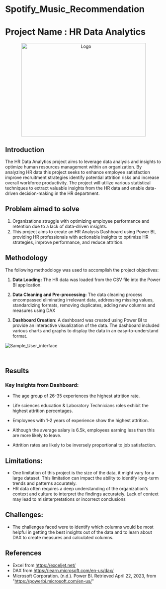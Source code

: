 # Spotify_Music_Recommendation

# Project Name : HR Data Analytics
  
<p align="center">
    <img src="https://community.nasscom.in/sites/default/files/media/images/HR-Analytics.jpg" alt="Logo" width="400" height="300">
</p>


## Introduction

The HR Data Analytics project aims to leverage data analysis and insights to optimize human resources management within an organization. By analyzing HR data this project seeks to enhance employee satisfaction improve recruitment strategies identify potential attrition risks and increase overall workforce productivity. The project will utilize various statistical techniques to extract valuable insights from the HR data and enable data-driven decision-making in the HR department.


## Problem aimed to solve

1. Organizations struggle with optimizing employee performance and retention due to a lack of data-driven insights. 
2. This project aims to create an HR Analysis Dashboard using Power BI, providing  HR professionals with actionable insights to optimize HR strategies, improve performance, and reduce attrition.



## Methodology

The following methodology was used to accomplish the project objectives:

1. **Data Loading:** The HR data was loaded from the CSV file into the Power BI application. 


2. **Data Cleaning and Pre-processing:** The data cleaning process encompassed eliminating irrelevant data, addressing missing values, standardizing formats, removing duplicates, adding new columns and measures using DAX

3. **Dashboard Creation:** A dashboard was created using Power BI to provide an interactive visualization of the data. The dashboard included various charts and graphs to display the data in an easy-to-understand format. 

![Sample_User_interface](https://drive.google.com/uc?export=download&id=1VkiJqkZOu2d5LZy7Pq_lCjm8K6wbaZ2k)



  
 <p>&nbsp;</p>


## Results

###  Key Insights from Dashboard:

- The age group of 26-35 experiences the highest attrition rate.

- Life sciences education & Laboratory Technicians roles exhibit the highest attrition percentages.
 
- Employees with 1-2 years of experience show the highest attrition.

- Although the average salary is 6.5k, employees earning less than this are more likely to leave.

- Attrition rates are likely to be inversely proportional to job satisfaction.


## Limitations:
   
- One limitation of this project is the size of the data, it might vary for a large dataset. This limitation can impact the ability to identify long-term trends and patterns accurately.
-  HR data often requires a deep understanding of the organization's context and culture to interpret the findings accurately. Lack of context may lead to misinterpretations or incorrect conclusions

## Challenges: 
   
- The challenges faced were to identify which columns would be most helpful in getting the best insights out of the data and to learn about DAX to create measures and calculated columns.


## References

- Excel from  https://exceljet.net/
- DAX from https://learn.microsoft.com/en-us/dax/
- Microsoft Corporation. (n.d.). Power BI. Retrieved April 22, 2023, from "https://powerbi.microsoft.com/en-us/"

  


 
